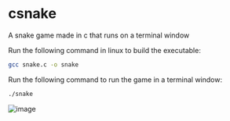 # csnake
A snake game made in c that runs on a terminal window

Run the following command in linux to build the executable:
```bash
gcc snake.c -o snake
```

Run the following command to run the game in a terminal window:
```bash
./snake
```

![image](https://github.com/user-attachments/assets/17455d2a-28ee-4cee-a8bd-af86293a2540)
